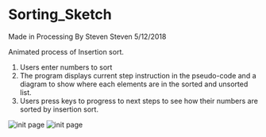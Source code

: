 # Sorting_Sketch

Made in Processing
By Steven Steven
5/12/2018

Animated process of Insertion sort.
1. Users enter numbers to sort
2. The program displays current step instruction in the pseudo-code and a diagram to show where each elements are in the sorted and unsorted list.
3. Users press keys to progress to next steps to see how their numbers are sorted by insertion sort.

![init page](https://github.com/steven-steven/Sorting_Sketch/blob/master/Capture.PNG|width=20)
![init page](https://github.com/steven-steven/Sorting_Sketch/blob/master/Capture2.PNG|width=20)
